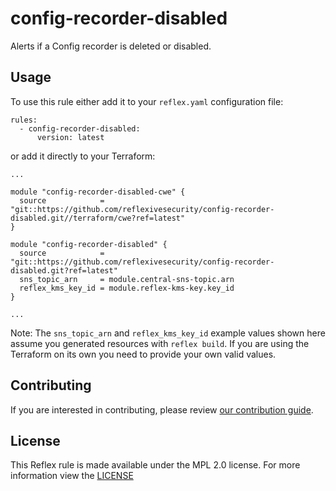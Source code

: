 # config-recorder-disabled

Alerts if a Config recorder is deleted or disabled.

## Usage

To use this rule either add it to your `reflex.yaml` configuration file:

```
rules:
  - config-recorder-disabled:
      version: latest
```

or add it directly to your Terraform:

```
...

module "config-recorder-disabled-cwe" {
  source            = "git::https://github.com/reflexivesecurity/config-recorder-disabled.git//terraform/cwe?ref=latest"
}

module "config-recorder-disabled" {
  source            = "git::https://github.com/reflexivesecurity/config-recorder-disabled.git?ref=latest"
  sns_topic_arn     = module.central-sns-topic.arn
  reflex_kms_key_id = module.reflex-kms-key.key_id
}

...
```

Note: The `sns_topic_arn` and `reflex_kms_key_id` example values shown here assume you generated resources with `reflex build`. If you are using the Terraform on its own you need to provide your own valid values.

## Contributing
If you are interested in contributing, please review [our contribution guide](https://docs.reflexivesecurity.com/about/contributing.html).

## License
This Reflex rule is made available under the MPL 2.0 license. For more information view
the [LICENSE](https://github.com/reflexivesecurity/config-recorder-disabled/blob/master/LICENSE)
